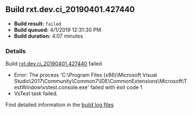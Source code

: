 ## Build rxt.dev.ci_20190401.427440
- **Build result:** `failed`
- **Build queued:** 4/1/2019 12:31:30 PM
- **Build duration:** 4.07 minutes
### Details
Build [rxt.dev.ci_20190401.427440](https://winappstudio.visualstudio.com/web/build.aspx?pcguid=a4ef43be-68ce-4195-a619-079b4d9834c2&builduri=vstfs%3a%2f%2f%2fBuild%2fBuild%2f27440) failed

+ Error: The process 'C:\Program Files (x86)\Microsoft Visual Studio\2017\Community\Common7\IDE\CommonExtensions\Microsoft\TestWindow\vstest.console.exe' failed with exit code 1
+ VsTest task failed.

Find detailed information in the [build log files](https://uwpctdiags.blob.core.windows.net/buildlogs/rxt.dev.ci_20190401.427440_logs.zip)
